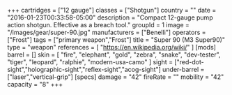 +++
cartridges = ["12 gauge"]
classes = ["Shotgun"]
country = ""
date = "2016-01-23T00:33:58-05:00"
description = "Compact 12-gauge pump action shotgun. Effective as a breach tool."
groupId = 1
image = "/images/gear/super-90.jpg"
manufacturers = ["Benelli"]
operators = ["Frost"]
tags = ["primary weapon","Frost"]
title = "Super 90 (M3 Super90)"
type = "weapon"
references = [
  "https://en.wikipedia.org/wiki/"
]
[mods]
  barrel = []
  skin = [
    "fire",
    "elephant",
    "gold",
    "zebra",
    "snake",
    "dev-tester",
    "tiger",
    "leopard",
    "ralphie",
    "modern-usa-camo"
  ]
  sight = ["red-dot-sight","holographic-sight","reflex-sight","acog-sight"]
  under-barrel = ["laser","vertical-grip"]
[specs]
  damage = "42"
  fireRate = ""
  mobility = "42"
  capacity = "8"
+++
